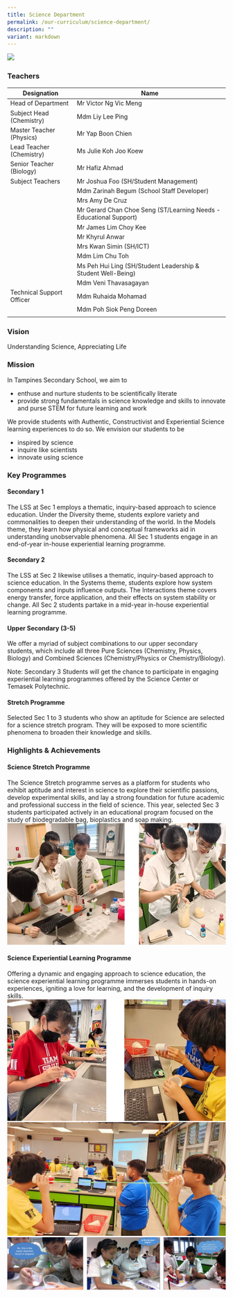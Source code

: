 ```yaml
---
title: Science Department
permalink: /our-curriculum/science-department/
description: ""
variant: markdown
---
```

![](/images/2023_tpss_26_science.jpg)

### Teachers

| Designation | Name |
|---|---|
| Head of Department | Mr Victor Ng Vic Meng |
| Subject Head (Chemistry) | Mdm Liy Lee Ping |
| Master Teacher (Physics) | Mr Yap Boon Chien |
| Lead Teacher (Chemistry) | Ms Julie Koh Joo Koew |
| Senior Teacher (Biology) | Mr Hafiz Ahmad |
| Subject Teachers | Mr Joshua Foo (SH/Student Management) |
|  | Mdm Zarinah Begum (School Staff Developer) |
|  | Mrs Amy De Cruz |
|  | Mr Gerard Chan Choe Seng (ST/Learning Needs - Educational Support) |
|  | Mr James Lim Choy Kee |
|  | Mr Khyrul Anwar |
|  | Mrs Kwan Simin (SH/ICT) |
|  | Mdm Lim Chu Toh |
|  | Ms Peh Hui Ling (SH/Student Leadership & Student Well-Being) |
|  | Mdm Veni Thavasagayan |
| Technical Support Officer | Mdm Ruhaida Mohamad |
|  | Mdm Poh Siok Peng Doreen |
|  |  |

### Vision
Understanding Science, Appreciating Life

### Mission
In Tampines Secondary School, we aim to
*   enthuse and nurture students to be scientifically literate
*   provide strong fundamentals in science knowledge and skills to innovate and purse STEM for future learning and work

We provide students with Authentic, Constructivist and Experiential Science learning experiences to do so. We envision our students to be
*   inspired by science
*   inquire like scientists
*   innovate using science

### Key Programmes
#### Secondary 1
The LSS at Sec 1 employs a thematic, inquiry-based approach to science education. Under the Diversity theme, students explore variety and commonalities to deepen their understanding of the world. In the Models theme, they learn how physical and conceptual frameworks aid in understanding unobservable phenomena. All Sec 1 students engage in an end-of-year in-house experiential learning programme.
#### Secondary 2
The LSS at Sec 2 likewise utilises a thematic, inquiry-based approach to science education. In the Systems theme, students explore how system components and inputs influence outputs. The Interactions theme covers energy transfer, force application, and their effects on system stability or change. All Sec 2 students partake in a mid-year in-house experiential learning programme.
#### Upper Secondary (3-5)
We offer a myriad of subject combinations to our upper secondary students, which include all three Pure Sciences (Chemistry, Physics, Biology) and Combined Sciences (Chemistry/Physics or Chemistry/Biology).

Note: Secondary 3 Students will get the chance to participate in engaging experiential learning programmes offered by the Science Center or Temasek Polytechnic.

#### Stretch Programme
Selected Sec 1 to 3 students who show an aptitude for Science are selected for a science stretch program. They will be exposed to more scientific phenomena to broaden their knowledge and skills.

### Highlights & Achievements
#### Science Stretch Programme
The Science Stretch programme serves as a platform for students who exhibit aptitude and interest in science to explore their scientific passions, develop experimental skills, and lay a strong foundation for future academic and professional success in the field of science. This year, selected Sec 3 students participated actively in an educational program focused on the study of biodegradable bag, bioplastics and soap making.
![](/images/sci%20stretch%20prog%201.jpg)

#### Science Experiential Learning Programme
Offering a dynamic and engaging approach to science education, the science experiential learning programme immerses students in hands-on experiences, igniting a love for learning, and the development of inquiry skills. 
![](/images/sci%20experiential%20learning%201.jpg)
![](/images/picture2.jpg)
![](/images/untitled%20(3).png)
